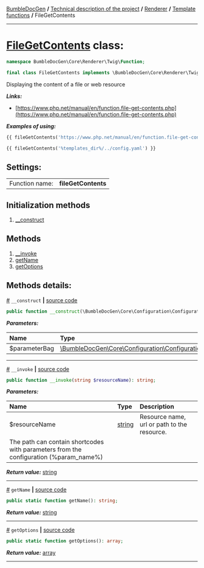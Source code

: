 [BumbleDocGen](/docs/README.md) **/**
[Technical description of the project](/docs/tech/readme.md) **/**
[Renderer](/docs/tech/03_renderer/readme.md) **/**
[Template functions](/docs/tech/03_renderer/05_twigCustomFunctions.md) **/**
FileGetContents

---


# [FileGetContents](https://github.com/bumble-tech/bumble-doc-gen/blob/master/src/Core/Renderer/Twig/Function/FileGetContents.php#L17) class:

```php
namespace BumbleDocGen\Core\Renderer\Twig\Function;

final class FileGetContents implements \BumbleDocGen\Core\Renderer\Twig\Function\CustomFunctionInterface
```
Displaying the content of a file or web resource

***Links:***
- [https://www.php.net/manual/en/function.file-get-contents.php](https://www.php.net/manual/en/function.file-get-contents.php)

***Examples of using:***
```php
{{ fileGetContents('https://www.php.net/manual/en/function.file-get-contents.php') }}
```
```php
{{ fileGetContents('%templates_dir%/../config.yaml') }}
```


<h2>Settings:</h2>

<table>
    <tr>
        <td>Function name:</td>
        <td><b>fileGetContents</b></td>
    </tr>
</table>

## Initialization methods

1. [__construct](#m-construct) 
## Methods

1. [__invoke](#m-invoke) 
1. [getName](#mgetname) 
1. [getOptions](#mgetoptions) 

## Methods details:

<a name="m-construct" href="#m-construct">#</a> `__construct`  **|** [source code](https://github.com/bumble-tech/bumble-doc-gen/blob/master/src/Core/Renderer/Twig/Function/FileGetContents.php#L19)
```php
public function __construct(\BumbleDocGen\Core\Configuration\ConfigurationParameterBag $parameterBag);
```

***Parameters:***

| Name | Type | Description |
|:-|:-|:-|
$parameterBag | [\BumbleDocGen\Core\Configuration\ConfigurationParameterBag](https://github.com/bumble-tech/bumble-doc-gen/blob/master/src/Core/Configuration/ConfigurationParameterBag.php) | - |

---

<a name="m-invoke" href="#m-invoke">#</a> `__invoke`  **|** [source code](https://github.com/bumble-tech/bumble-doc-gen/blob/master/src/Core/Renderer/Twig/Function/FileGetContents.php#L41)
```php
public function __invoke(string $resourceName): string;
```

***Parameters:***

| Name | Type | Description |
|:-|:-|:-|
$resourceName | [string](https://www.php.net/manual/en/language.types.string.php) | Resource name, url or path to the resource.
 The path can contain shortcodes with parameters from the configuration (%param_name%) |

***Return value:*** [string](https://www.php.net/manual/en/language.types.string.php)

---

<a name="mgetname" href="#mgetname">#</a> `getName`  **|** [source code](https://github.com/bumble-tech/bumble-doc-gen/blob/master/src/Core/Renderer/Twig/Function/FileGetContents.php#L23)
```php
public static function getName(): string;
```

***Return value:*** [string](https://www.php.net/manual/en/language.types.string.php)

---

<a name="mgetoptions" href="#mgetoptions">#</a> `getOptions`  **|** [source code](https://github.com/bumble-tech/bumble-doc-gen/blob/master/src/Core/Renderer/Twig/Function/FileGetContents.php#L28)
```php
public static function getOptions(): array;
```

***Return value:*** [array](https://www.php.net/manual/en/language.types.array.php)

---
